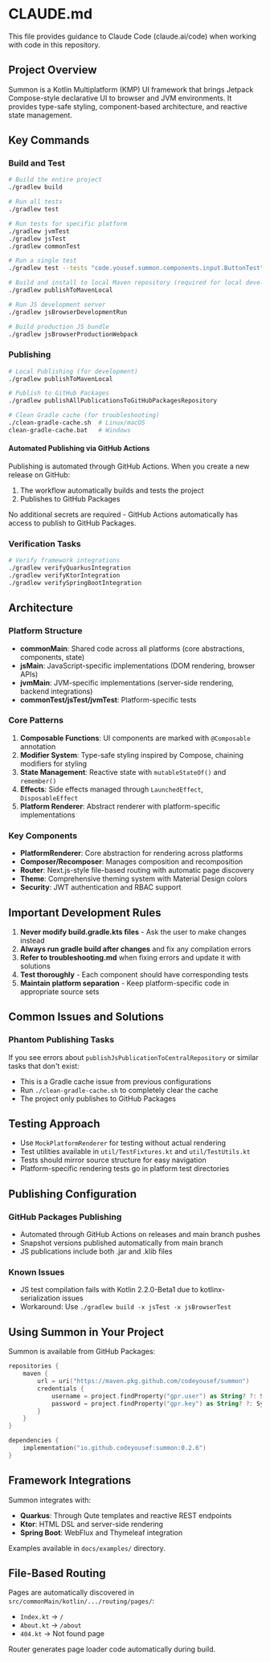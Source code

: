 # CLAUDE.md

This file provides guidance to Claude Code (claude.ai/code) when working with code in this repository.

## Project Overview

Summon is a Kotlin Multiplatform (KMP) UI framework that brings Jetpack Compose-style declarative UI to browser and JVM environments. It provides type-safe styling, component-based architecture, and reactive state management.

## Key Commands

### Build and Test
```bash
# Build the entire project
./gradlew build

# Run all tests
./gradlew test

# Run tests for specific platform
./gradlew jvmTest
./gradlew jsTest
./gradlew commonTest

# Run a single test
./gradlew test --tests "code.yousef.summon.components.input.ButtonTest"

# Build and install to local Maven repository (required for local development)
./gradlew publishToMavenLocal

# Run JS development server
./gradlew jsBrowserDevelopmentRun

# Build production JS bundle
./gradlew jsBrowserProductionWebpack
```

### Publishing
```bash
# Local Publishing (for development)
./gradlew publishToMavenLocal

# Publish to GitHub Packages
./gradlew publishAllPublicationsToGitHubPackagesRepository

# Clean Gradle cache (for troubleshooting)
./clean-gradle-cache.sh  # Linux/macOS
clean-gradle-cache.bat   # Windows
```

#### Automated Publishing via GitHub Actions
Publishing is automated through GitHub Actions. When you create a new release on GitHub:
1. The workflow automatically builds and tests the project
2. Publishes to GitHub Packages

No additional secrets are required - GitHub Actions automatically has access to publish to GitHub Packages.

### Verification Tasks
```bash
# Verify framework integrations
./gradlew verifyQuarkusIntegration
./gradlew verifyKtorIntegration
./gradlew verifySpringBootIntegration
```

## Architecture

### Platform Structure
- **commonMain**: Shared code across all platforms (core abstractions, components, state)
- **jsMain**: JavaScript-specific implementations (DOM rendering, browser APIs)
- **jvmMain**: JVM-specific implementations (server-side rendering, backend integrations)
- **commonTest/jsTest/jvmTest**: Platform-specific tests

### Core Patterns

1. **Composable Functions**: UI components are marked with `@Composable` annotation
2. **Modifier System**: Type-safe styling inspired by Compose, chaining modifiers for styling
3. **State Management**: Reactive state with `mutableStateOf()` and `remember()`
4. **Effects**: Side effects managed through `LaunchedEffect`, `DisposableEffect`
5. **Platform Renderer**: Abstract renderer with platform-specific implementations

### Key Components

- **PlatformRenderer**: Core abstraction for rendering across platforms
- **Composer/Recomposer**: Manages composition and recomposition
- **Router**: Next.js-style file-based routing with automatic page discovery
- **Theme**: Comprehensive theming system with Material Design colors
- **Security**: JWT authentication and RBAC support

## Important Development Rules

1. **Never modify build.gradle.kts files** - Ask the user to make changes instead
2. **Always run gradle build after changes** and fix any compilation errors
3. **Refer to troubleshooting.md** when fixing errors and update it with solutions
4. **Test thoroughly** - Each component should have corresponding tests
5. **Maintain platform separation** - Keep platform-specific code in appropriate source sets

## Common Issues and Solutions

### Phantom Publishing Tasks
If you see errors about `publishJsPublicationToCentralRepository` or similar tasks that don't exist:
- This is a Gradle cache issue from previous configurations
- Run `./clean-gradle-cache.sh` to completely clear the cache
- The project only publishes to GitHub Packages

## Testing Approach

- Use `MockPlatformRenderer` for testing without actual rendering
- Test utilities available in `util/TestFixtures.kt` and `util/TestUtils.kt`
- Tests should mirror source structure for easy navigation
- Platform-specific rendering tests go in platform test directories

## Publishing Configuration

### GitHub Packages Publishing
- Automated through GitHub Actions on releases and main branch pushes
- Snapshot versions published automatically from main branch
- JS publications include both .jar and .klib files

### Known Issues
- JS test compilation fails with Kotlin 2.2.0-Beta1 due to kotlinx-serialization issues
- Workaround: Use `./gradlew build -x jsTest -x jsBrowserTest`

## Using Summon in Your Project

Summon is available from GitHub Packages:
```kotlin
repositories {
    maven {
        url = uri("https://maven.pkg.github.com/codeyousef/summon")
        credentials {
            username = project.findProperty("gpr.user") as String? ?: System.getenv("USERNAME")
            password = project.findProperty("gpr.key") as String? ?: System.getenv("TOKEN")
        }
    }
}

dependencies {
    implementation("io.github.codeyousef:summon:0.2.6")
}
```

## Framework Integrations

Summon integrates with:
- **Quarkus**: Through Qute templates and reactive REST endpoints
- **Ktor**: HTML DSL and server-side rendering
- **Spring Boot**: WebFlux and Thymeleaf integration

Examples available in `docs/examples/` directory.

## File-Based Routing

Pages are automatically discovered in `src/commonMain/kotlin/.../routing/pages/`:
- `Index.kt` → `/`
- `About.kt` → `/about`
- `404.kt` → Not found page

Router generates page loader code automatically during build.